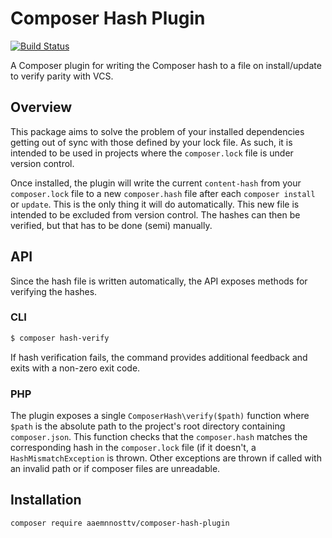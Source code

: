 # Composer Hash Plugin

[![Build Status](https://travis-ci.com/aaemnnosttv/composer-hash-plugin.svg?branch=master)](https://travis-ci.com/aaemnnosttv/composer-hash-plugin)

A Composer plugin for writing the Composer hash to a file on install/update to verify parity with VCS.

## Overview

This package aims to solve the problem of your installed dependencies getting out of sync with those defined by your lock file.
As such, it is intended to be used in projects where the `composer.lock` file is under version control.

Once installed, the plugin will write the current `content-hash` from your `composer.lock` file to a new `composer.hash` file after each `composer install` or `update`.
This is the only thing it will do automatically.
This new file is intended to be excluded from version control.
The hashes can then be verified, but that has to be done (semi) manually. 

## API

Since the hash file is written automatically, the API exposes methods for verifying the hashes.

### CLI

```sh
$ composer hash-verify
```

If hash verification fails, the command provides additional feedback and exits with a non-zero exit code.

### PHP

The plugin exposes a single `ComposerHash\verify($path)` function where `$path` is the absolute path to the project's root directory containing `composer.json`.
This function checks that the `composer.hash` matches the corresponding hash in the `composer.lock` file (if it doesn't, a `HashMismatchException` is thrown.
Other exceptions are thrown if called with an invalid path or if composer files are unreadable.
 
## Installation

```
composer require aaemnnosttv/composer-hash-plugin
```
